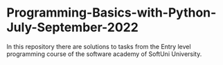 # Programming-Basics-with-Python-July-September-2022
 In this repository there are solutions to tasks from the Entry level programming course of the software academy of SoftUni University.
